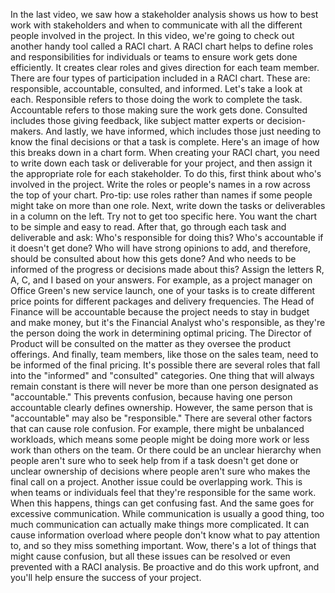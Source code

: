In the last video, we saw how a stakeholder analysis shows us how to best work
with stakeholders and when to communicate with all the different people involved
in the project. In this video, we're going to check out another handy tool
called a RACI chart. A RACI chart helps to define roles and responsibilities for
individuals or teams to ensure work gets done efficiently. It creates clear
roles and gives direction for each team member. There are four types of
participation included in a RACI chart. These are: responsible, accountable,
consulted, and informed. Let's take a look at each. Responsible refers to those
doing the work to complete the task. Accountable refers to those making sure the
work gets done. Consulted includes those giving feedback, like subject matter
experts or decision-makers. And lastly, we have informed, which includes those
just needing to know the final decisions or that a task is complete. Here's an
image of how this breaks down in a chart form. When creating your RACI chart,
you need to write down each task or deliverable for your project, and then
assign it the appropriate role for each stakeholder. To do this, first think
about who's involved in the project. Write the roles or people's names in a row
across the top of your chart. Pro-tip: use roles rather than names if some
people might take on more than one role. Next, write down the tasks or
deliverables in a column on the left. Try not to get too specific here. You want
the chart to be simple and easy to read. After that, go through each task and
deliverable and ask: Who's responsible for doing this? Who's accountable if it
doesn't get done? Who will have strong opinions to add, and therefore, should be
consulted about how this gets done? And who needs to be informed of the progress
or decisions made about this? Assign the letters R, A, C, and I based on your
answers. For example, as a project manager on Office Green's new service launch,
one of your tasks is to create different price points for different packages and
delivery frequencies. The Head of Finance will be accountable because the
project needs to stay in budget and make money, but it's the Financial Analyst
who's responsible, as they're the person doing the work in determining optimal
pricing. The Director of Product will be consulted on the matter as they oversee
the product offerings. And finally, team members, like those on the sales team,
need to be informed of the final pricing. It's possible there are several roles
that fall into the "informed" and "consulted" categories. One thing that will
always remain constant is there will never be more than one person designated as
"accountable." This prevents confusion, because having one person accountable
clearly defines ownership. However, the same person that is "accountable" may
also be "responsible." There are several other factors that can cause role
confusion. For example, there might be unbalanced workloads, which means some
people might be doing more work or less work than others on the team. Or there
could be an unclear hierarchy when people aren't sure who to seek help from if a
task doesn't get done or unclear ownership of decisions where people aren't sure
who makes the final call on a project. Another issue could be overlapping work.
This is when teams or individuals feel that they're responsible for the same
work. When this happens, things can get confusing fast. And the same goes for
excessive communication. While communication is usually a good thing, too much
communication can actually make things more complicated. It can cause
information overload where people don't know what to pay attention to, and so
they miss something important. Wow, there's a lot of things that might cause
confusion, but all these issues can be resolved or even prevented with a RACI
analysis. Be proactive and do this work upfront, and you'll help ensure the
success of your project.
